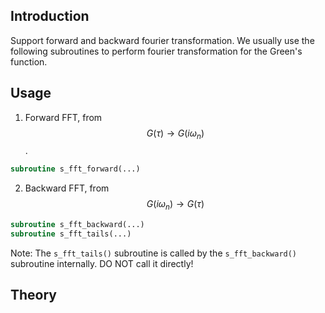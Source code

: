 ## Introduction

Support forward and backward fourier transformation. We usually use the following subroutines to perform fourier transformation for the Green's function.

## Usage

1. Forward FFT, from $$G(\tau) \to G(i\omega_n)$$.

```fortran
subroutine s_fft_forward(...)
```

2. Backward FFT, from $$G(i\omega_n) \to G(\tau)$$

```fortran
subroutine s_fft_backward(...)
subroutine s_fft_tails(...)
```

Note: The `s_fft_tails()` subroutine is called by the `s_fft_backward()` subroutine internally. DO NOT call it directly!

## Theory
